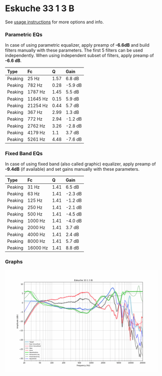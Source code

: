 # Eskuche 33 1 3 B
See [usage instructions](https://github.com/jaakkopasanen/AutoEq#usage) for more options and info.

### Parametric EQs
In case of using parametric equalizer, apply preamp of **-6.6dB** and build filters manually
with these parameters. The first 5 filters can be used independently.
When using independent subset of filters, apply preamp of **-6.6 dB**.

| Type    | Fc       |    Q | Gain    |
|:--------|:---------|:-----|:--------|
| Peaking | 25 Hz    | 1.57 | 6.8 dB  |
| Peaking | 782 Hz   | 0.28 | -5.9 dB |
| Peaking | 1787 Hz  | 1.45 | 5.5 dB  |
| Peaking | 11645 Hz | 0.15 | 5.9 dB  |
| Peaking | 21254 Hz | 0.44 | 5.7 dB  |
| Peaking | 367 Hz   | 2.99 | 1.3 dB  |
| Peaking | 772 Hz   | 2.94 | -1.2 dB |
| Peaking | 2762 Hz  | 3.26 | -2.8 dB |
| Peaking | 4179 Hz  | 1.1  | 3.7 dB  |
| Peaking | 5261 Hz  | 4.48 | -7.6 dB |

### Fixed Band EQs
In case of using fixed band (also called graphic) equalizer, apply preamp of **-9.4dB**
(if available) and set gains manually with these parameters.

| Type    | Fc       |    Q | Gain    |
|:--------|:---------|:-----|:--------|
| Peaking | 31 Hz    | 1.41 | 6.5 dB  |
| Peaking | 63 Hz    | 1.41 | -2.3 dB |
| Peaking | 125 Hz   | 1.41 | -1.2 dB |
| Peaking | 250 Hz   | 1.41 | -2.1 dB |
| Peaking | 500 Hz   | 1.41 | -4.5 dB |
| Peaking | 1000 Hz  | 1.41 | -4.0 dB |
| Peaking | 2000 Hz  | 1.41 | 3.7 dB  |
| Peaking | 4000 Hz  | 1.41 | 2.4 dB  |
| Peaking | 8000 Hz  | 1.41 | 5.7 dB  |
| Peaking | 16000 Hz | 1.41 | 8.8 dB  |

### Graphs
![](./Eskuche%2033%201%203%20B.png)